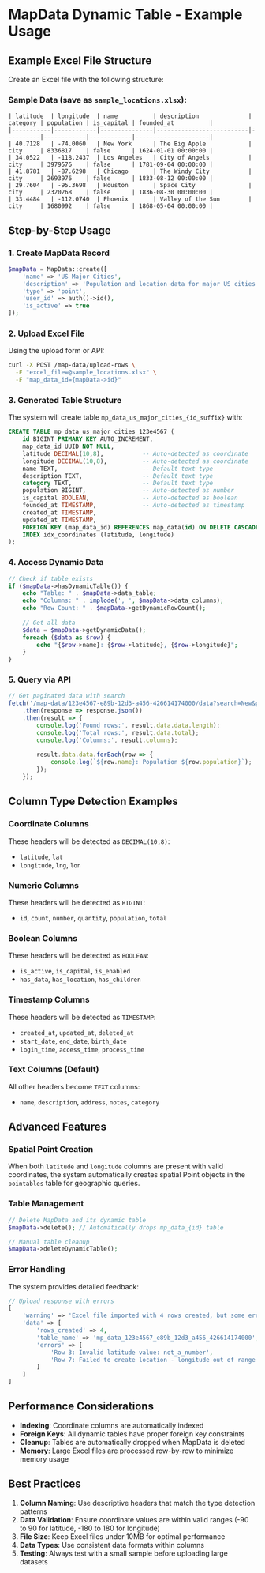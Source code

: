 # MapData Dynamic Table - Example Usage

## Example Excel File Structure

Create an Excel file with the following structure:

### Sample Data (save as `sample_locations.xlsx`):
```
| latitude  | longitude  | name          | description              | category | population | is_capital | founded_at          |
|-----------|------------|---------------|--------------------------|----------|------------|------------|---------------------|
| 40.7128   | -74.0060   | New York      | The Big Apple            | city     | 8336817    | false      | 1624-01-01 00:00:00 |
| 34.0522   | -118.2437  | Los Angeles   | City of Angels           | city     | 3979576    | false      | 1781-09-04 00:00:00 |
| 41.8781   | -87.6298   | Chicago       | The Windy City           | city     | 2693976    | false      | 1833-08-12 00:00:00 |
| 29.7604   | -95.3698   | Houston       | Space City               | city     | 2320268    | false      | 1836-08-30 00:00:00 |
| 33.4484   | -112.0740  | Phoenix       | Valley of the Sun        | city     | 1680992    | false      | 1868-05-04 00:00:00 |
```

## Step-by-Step Usage

### 1. Create MapData Record
```php
$mapData = MapData::create([
    'name' => 'US Major Cities',
    'description' => 'Population and location data for major US cities',
    'type' => 'point',
    'user_id' => auth()->id(),
    'is_active' => true
]);
```

### 2. Upload Excel File
Using the upload form or API:
```bash
curl -X POST /map-data/upload-rows \
  -F "excel_file=@sample_locations.xlsx" \
  -F "map_data_id={mapData->id}"
```

### 3. Generated Table Structure
The system will create table `mp_data_us_major_cities_{id_suffix}` with:
```sql
CREATE TABLE mp_data_us_major_cities_123e4567 (
    id BIGINT PRIMARY KEY AUTO_INCREMENT,
    map_data_id UUID NOT NULL,
    latitude DECIMAL(10,8),           -- Auto-detected as coordinate
    longitude DECIMAL(10,8),          -- Auto-detected as coordinate  
    name TEXT,                        -- Default text type
    description TEXT,                 -- Default text type
    category TEXT,                    -- Default text type
    population BIGINT,                -- Auto-detected as number
    is_capital BOOLEAN,               -- Auto-detected as boolean
    founded_at TIMESTAMP,             -- Auto-detected as timestamp
    created_at TIMESTAMP,
    updated_at TIMESTAMP,
    FOREIGN KEY (map_data_id) REFERENCES map_data(id) ON DELETE CASCADE,
    INDEX idx_coordinates (latitude, longitude)
);
```

### 4. Access Dynamic Data
```php
// Check if table exists
if ($mapData->hasDynamicTable()) {
    echo "Table: " . $mapData->data_table;
    echo "Columns: " . implode(', ', $mapData->data_columns);
    echo "Row Count: " . $mapData->getDynamicRowCount();
    
    // Get all data
    $data = $mapData->getDynamicData();
    foreach ($data as $row) {
        echo "{$row->name}: {$row->latitude}, {$row->longitude}";
    }
}
```

### 5. Query via API
```javascript
// Get paginated data with search
fetch('/map-data/123e4567-e89b-12d3-a456-426614174000/data?search=New&per_page=10')
    .then(response => response.json())
    .then(result => {
        console.log('Found rows:', result.data.data.length);
        console.log('Total rows:', result.data.total);
        console.log('Columns:', result.columns);
        
        result.data.data.forEach(row => {
            console.log(`${row.name}: Population ${row.population}`);
        });
    });
```

## Column Type Detection Examples

### Coordinate Columns
These headers will be detected as `DECIMAL(10,8)`:
- `latitude`, `lat`
- `longitude`, `lng`, `lon`

### Numeric Columns  
These headers will be detected as `BIGINT`:
- `id`, `count`, `number`, `quantity`, `population`, `total`

### Boolean Columns
These headers will be detected as `BOOLEAN`:
- `is_active`, `is_capital`, `is_enabled`
- `has_data`, `has_location`, `has_children`

### Timestamp Columns
These headers will be detected as `TIMESTAMP`:
- `created_at`, `updated_at`, `deleted_at`
- `start_date`, `end_date`, `birth_date`
- `login_time`, `access_time`, `process_time`

### Text Columns (Default)
All other headers become `TEXT` columns:
- `name`, `description`, `address`, `notes`, `category`

## Advanced Features

### Spatial Point Creation
When both `latitude` and `longitude` columns are present with valid coordinates, the system automatically creates spatial Point objects in the `pointables` table for geographic queries.

### Table Management
```php
// Delete MapData and its dynamic table
$mapData->delete(); // Automatically drops mp_data_{id} table

// Manual table cleanup
$mapData->deleteDynamicTable();
```

### Error Handling
The system provides detailed feedback:
```php
// Upload response with errors
[
    'warning' => 'Excel file imported with 4 rows created, but some errors occurred.',
    'data' => [
        'rows_created' => 4,
        'table_name' => 'mp_data_123e4567_e89b_12d3_a456_426614174000',
        'errors' => [
            'Row 3: Invalid latitude value: not_a_number',
            'Row 7: Failed to create location - longitude out of range'
        ]
    ]
]
```

## Performance Considerations

- **Indexing**: Coordinate columns are automatically indexed
- **Foreign Keys**: All dynamic tables have proper foreign key constraints
- **Cleanup**: Tables are automatically dropped when MapData is deleted
- **Memory**: Large Excel files are processed row-by-row to minimize memory usage

## Best Practices

1. **Column Naming**: Use descriptive headers that match the type detection patterns
2. **Data Validation**: Ensure coordinate values are within valid ranges (-90 to 90 for latitude, -180 to 180 for longitude)
3. **File Size**: Keep Excel files under 10MB for optimal performance
4. **Data Types**: Use consistent data formats within columns
5. **Testing**: Always test with a small sample before uploading large datasets